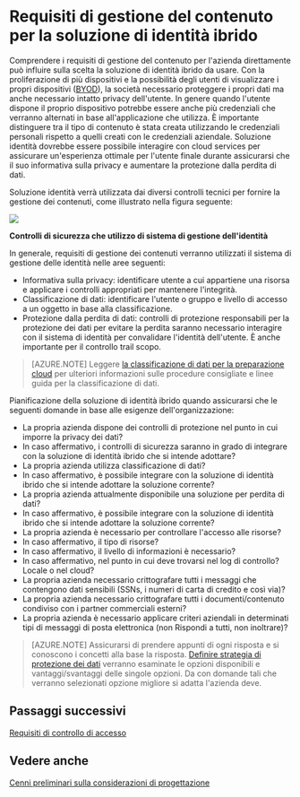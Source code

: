 <properties
    pageTitle="Considerazioni di progettazione identità di distribuzione ibrida di Azure Active Directory - determinare i requisiti di gestione dei contenuti | Microsoft Azure"
    description="Fornisce informazioni su come determinare i requisiti di gestione dei contenuti dell'azienda. In genere quando l'utente dispone il proprio dispositivo potrebbe essere anche più credenziali che verranno alternato in base all'applicazione che utilizza. È importante distinguere tra il tipo di contenuto è stata creata utilizzando le credenziali personali rispetto a quelli creati con le credenziali aziendale. Soluzione identità dovrebbe essere possibile interagire con cloud services per assicurare un'esperienza ottimale per l'utente finale durante assicurarsi che il suo informativa sulla privacy e aumentare la protezione dalla perdita di dati."
    documentationCenter=""
    services="active-directory"
    authors="billmath"
    manager="femila"
    editor=""/>

<tags
    ms.service="active-directory"
    ms.devlang="na"
    ms.topic="article"
    ms.tgt_pltfrm="na"
    ms.workload="identity" 
    ms.date="08/08/2016"
    ms.author="billmath"/>

# <a name="determine-content-management-requirements-for-your-hybrid-identity-solution"></a>Requisiti di gestione del contenuto per la soluzione di identità ibrido

Comprendere i requisiti di gestione del contenuto per l'azienda direttamente può influire sulla scelta la soluzione di identità ibrido da usare. Con la proliferazione di più dispositivi e la possibilità degli utenti di visualizzare i propri dispositivi ([BYOD](http://aka.ms/byodcg)), la società necessario proteggere i propri dati ma anche necessario intatto privacy dell'utente. In genere quando l'utente dispone il proprio dispositivo potrebbe essere anche più credenziali che verranno alternati in base all'applicazione che utilizza. È importante distinguere tra il tipo di contenuto è stata creata utilizzando le credenziali personali rispetto a quelli creati con le credenziali aziendale. Soluzione identità dovrebbe essere possibile interagire con cloud services per assicurare un'esperienza ottimale per l'utente finale durante assicurarsi che il suo informativa sulla privacy e aumentare la protezione dalla perdita di dati. 

Soluzione identità verrà utilizzata dai diversi controlli tecnici per fornire la gestione dei contenuti, come illustrato nella figura seguente:
 
![](./media/hybrid-id-design-considerations/securitycontrols.png)

**Controlli di sicurezza che utilizzo di sistema di gestione dell'identità**

In generale, requisiti di gestione dei contenuti verranno utilizzati il sistema di gestione delle identità nelle aree seguenti:

- Informativa sulla privacy: identificare utente a cui appartiene una risorsa e applicare i controlli appropriati per mantenere l'integrità.
- Classificazione di dati: identificare l'utente o gruppo e livello di accesso a un oggetto in base alla classificazione. 
- Protezione dalla perdita di dati: controlli di protezione responsabili per la protezione dei dati per evitare la perdita saranno necessario interagire con il sistema di identità per convalidare l'identità dell'utente. È anche importante per il controllo trail scopo.

>[AZURE.NOTE]
Leggere [la classificazione di dati per la preparazione cloud](http://download.microsoft.com/download/0/A/3/0A3BE969-85C5-4DD2-83B6-366AA71D1FE3/Data-Classification-for-Cloud-Readiness.pdf) per ulteriori informazioni sulle procedure consigliate e linee guida per la classificazione di dati.

Pianificazione della soluzione di identità ibrido quando assicurarsi che le seguenti domande in base alle esigenze dell'organizzazione:

- La propria azienda dispone dei controlli di protezione nel punto in cui imporre la privacy dei dati?
 - In caso affermativo, i controlli di sicurezza saranno in grado di integrare con la soluzione di identità ibrido che si intende adottare?
- La propria azienda utilizza classificazione di dati?
 - In caso affermativo, è possibile integrare con la soluzione di identità ibrido che si intende adottare la soluzione corrente?
- La propria azienda attualmente disponibile una soluzione per perdita di dati? 
 - In caso affermativo, è possibile integrare con la soluzione di identità ibrido che si intende adottare la soluzione corrente?
- La propria azienda è necessario per controllare l'accesso alle risorse?
 - In caso affermativo, il tipo di risorse?
 - In caso affermativo, il livello di informazioni è necessario?
 - In caso affermativo, nel punto in cui deve trovarsi nel log di controllo? Locale o nel cloud?
- La propria azienda necessario crittografare tutti i messaggi che contengono dati sensibili (SSNs, i numeri di carta di credito e così via)?
- La propria azienda necessario crittografare tutti i documenti/contenuto condiviso con i partner commerciali esterni?
- La propria azienda è necessario applicare criteri aziendali in determinati tipi di messaggi di posta elettronica (non Rispondi a tutti, non inoltrare)?
 
>[AZURE.NOTE]
Assicurarsi di prendere appunti di ogni risposta e si conoscono i concetti alla base la risposta. [Definire strategia di protezione dei dati](active-directory-hybrid-identity-design-considerations-data-protection-strategy.md) verranno esaminate le opzioni disponibili e vantaggi/svantaggi delle singole opzioni.  Da con domande tali che verranno selezionati opzione migliore si adatta l'azienda deve.


## <a name="next-steps"></a>Passaggi successivi
[Requisiti di controllo di accesso](active-directory-hybrid-identity-design-considerations-accesscontrol-requirements.md)

## <a name="see-also"></a>Vedere anche
[Cenni preliminari sulla considerazioni di progettazione](active-directory-hybrid-identity-design-considerations-overview.md)
